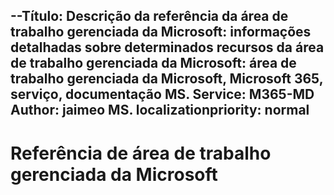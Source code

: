 --Título: Descrição da referência da área de trabalho gerenciada da Microsoft: informações detalhadas sobre determinados recursos da área de trabalho gerenciada da Microsoft: área de trabalho gerenciada da Microsoft, Microsoft 365, serviço, documentação MS. Service: M365-MD Author: jaimeo MS. localizationpriority: normal
---

# <a name="microsoft-managed-desktop-reference"></a>Referência de área de trabalho gerenciada da Microsoft